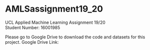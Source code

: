 # AMLSassignment19_20
UCL Applied Machine Learning Assignment 19/20  
Student Number: 16001985

Please go to Google Drive to download the code and datasets for this project. 
Google Drive Link:

